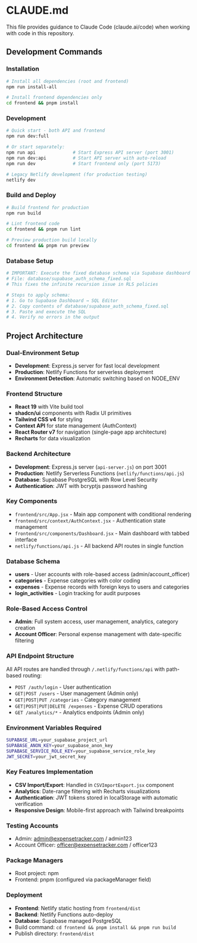 # CLAUDE.md

This file provides guidance to Claude Code (claude.ai/code) when working with code in this repository.

## Development Commands

### Installation
```bash
# Install all dependencies (root and frontend)
npm run install-all

# Install frontend dependencies only
cd frontend && pnpm install
```

### Development
```bash
# Quick start - both API and frontend
npm run dev:full

# Or start separately:
npm run api              # Start Express API server (port 3001)
npm run dev:api          # Start API server with auto-reload
npm run dev              # Start frontend only (port 5173)

# Legacy Netlify development (for production testing)
netlify dev
```

### Build and Deploy
```bash
# Build frontend for production
npm run build

# Lint frontend code
cd frontend && pnpm run lint

# Preview production build locally
cd frontend && pnpm run preview
```

### Database Setup
```bash
# IMPORTANT: Execute the fixed database schema via Supabase dashboard
# File: database/supabase_auth_schema_fixed.sql
# This fixes the infinite recursion issue in RLS policies

# Steps to apply schema:
# 1. Go to Supabase Dashboard → SQL Editor
# 2. Copy contents of database/supabase_auth_schema_fixed.sql
# 3. Paste and execute the SQL
# 4. Verify no errors in the output
```

## Project Architecture

### Dual-Environment Setup
- **Development**: Express.js server for fast local development
- **Production**: Netlify Functions for serverless deployment
- **Environment Detection**: Automatic switching based on NODE_ENV

### Frontend Structure
- **React 19** with Vite build tool
- **shadcn/ui** components with Radix UI primitives
- **Tailwind CSS v4** for styling
- **Context API** for state management (AuthContext)
- **React Router v7** for navigation (single-page app architecture)
- **Recharts** for data visualization

### Backend Architecture
- **Development**: Express.js server (`api-server.js`) on port 3001
- **Production**: Netlify Serverless Functions (`netlify/functions/api.js`)
- **Database**: Supabase PostgreSQL with Row Level Security
- **Authentication**: JWT with bcryptjs password hashing

### Key Components
- `frontend/src/App.jsx` - Main app component with conditional rendering
- `frontend/src/context/AuthContext.jsx` - Authentication state management
- `frontend/src/components/Dashboard.jsx` - Main dashboard with tabbed interface
- `netlify/functions/api.js` - All backend API routes in single function

### Database Schema
- **users** - User accounts with role-based access (admin/account_officer)
- **categories** - Expense categories with color coding
- **expenses** - Expense records with foreign keys to users and categories
- **login_activities** - Login tracking for audit purposes

### Role-Based Access Control
- **Admin**: Full system access, user management, analytics, category creation
- **Account Officer**: Personal expense management with date-specific filtering

### API Endpoint Structure
All API routes are handled through `/.netlify/functions/api` with path-based routing:
- `POST /auth/login` - User authentication
- `GET|POST /users` - User management (Admin only)
- `GET|POST|PUT /categories` - Category management
- `GET|POST|PUT|DELETE /expenses` - Expense CRUD operations
- `GET /analytics/*` - Analytics endpoints (Admin only)

### Environment Variables Required
```bash
SUPABASE_URL=your_supabase_project_url
SUPABASE_ANON_KEY=your_supabase_anon_key
SUPABASE_SERVICE_ROLE_KEY=your_supabase_service_role_key
JWT_SECRET=your_jwt_secret_key
```

### Key Features Implementation
- **CSV Import/Export**: Handled in `CSVImportExport.jsx` component
- **Analytics**: Date-range filtering with Recharts visualizations
- **Authentication**: JWT tokens stored in localStorage with automatic verification
- **Responsive Design**: Mobile-first approach with Tailwind breakpoints

### Testing Accounts
- Admin: admin@expensetracker.com / admin123
- Account Officer: officer@expensetracker.com / officer123

### Package Managers
- Root project: npm
- Frontend: pnpm (configured via packageManager field)

### Deployment
- **Frontend**: Netlify static hosting from `frontend/dist`
- **Backend**: Netlify Functions auto-deploy
- **Database**: Supabase managed PostgreSQL
- Build command: `cd frontend && pnpm install && pnpm run build`
- Publish directory: `frontend/dist`